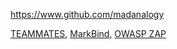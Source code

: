 
<!-- Give link to your github home page -->
<span id="github">https://www.github.com/madanalogy</span>

<!-- Give your internal and external projects related to the module -->
<span id="projects">[TEAMMATES](https://github.com/TEAMMATES/teammates), 
[MarkBind](https://github.com/MarkBind/markbind), 
[OWASP ZAP](https://github.com/zaproxy)</span>
